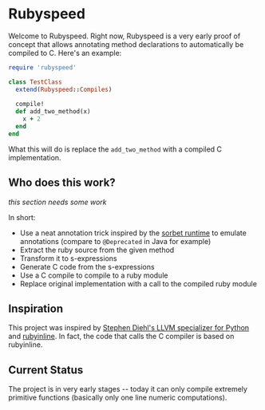 # Rubyspeed

Welcome to Rubyspeed. Right now, Rubyspeed is a very early proof of concept that allows annotating method declarations to automatically be compiled to C. Here's an example:

``` ruby
require 'rubyspeed'

class TestClass
  extend(Rubyspeed::Compiles)
    
  compile!
  def add_two_method(x)
    x + 2
  end
end
```

What this will do is replace the `add_two_method` with a compiled C implementation.

## Who does this work?
_this section needs some work_

In short:

* Use a neat annotation trick inspired by the [sorbet runtime](https://github.com/sorbet/sorbet/blob/d4c80e0ac3b04e64770f1b050fbab3c6c39b58eb/gems/sorbet-runtime/lib/types/private/methods/_methods.rb#L461) to emulate annotations (compare to `@Deprecated` in Java for example)
* Extract the ruby source from the given method
* Transform it to s-expressions
* Generate C code from the s-expressions
* Use a C compile to compile to a ruby module
* Replace original implementation with a call to the compiled ruby module

## Inspiration

This project was inspired by [Stephen Diehl's LLVM specializer for Python](http://dev.stephendiehl.com/numpile/) and [rubyinline](https://github.com/seattlerb/rubyinline). In fact, the code that calls the C compiler is based on rubyinline.

## Current Status

The project is in very early stages -- today it can only compile extremely primitive functions (basically only one line numeric computations).
